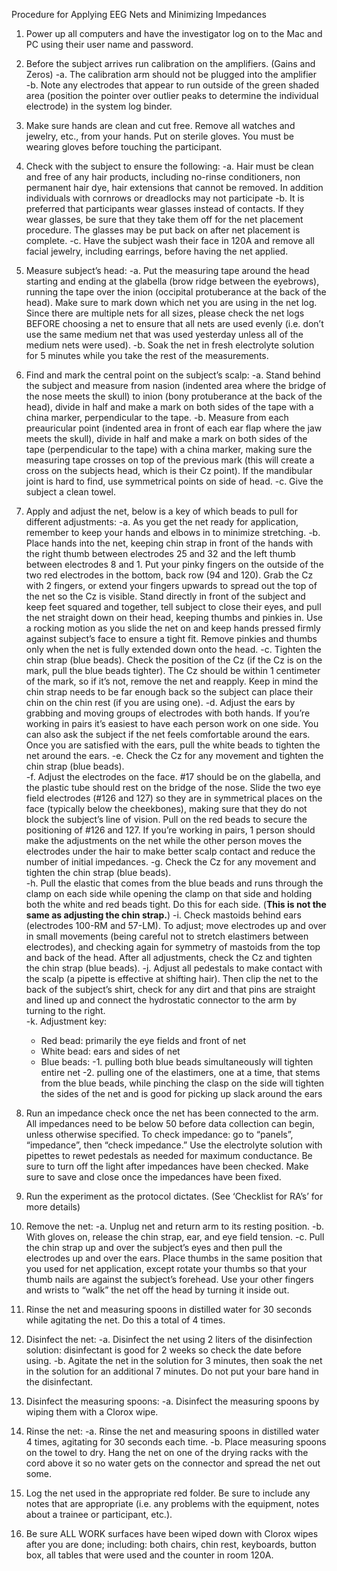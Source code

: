 Procedure for Applying EEG Nets and Minimizing Impedances

1.	Power up all computers and have the investigator log on to the Mac and PC using their user name and password.

2.	Before the subject arrives run calibration on the amplifiers. (Gains and Zeros) 
  -a.	The calibration arm should not be plugged into the amplifier	
  -b.	Note any electrodes that appear to run outside of the green shaded area (position the pointer over outlier peaks to determine the individual electrode) in the system log binder.

3.	Make sure hands are clean and cut free.  Remove all watches and jewelry, etc., from your hands. Put on sterile gloves.  You must be wearing gloves before touching the participant.

4.	Check with the subject to ensure the following:
  -a.	Hair must be clean and free of any hair products, including no-rinse conditioners, non permanent hair dye, hair extensions that cannot be removed.  In addition individuals with cornrows or dreadlocks may not participate
  -b.	It is preferred that participants wear glasses instead of contacts.  If they wear glasses, be sure that they take them off for the net placement procedure.  The glasses may be put back on after net placement is complete.
  -c.	Have the subject wash their face in 120A and remove all facial jewelry, including earrings, before having the net applied.  

5.	Measure subject’s head: 
  -a.	Put the measuring tape around the head starting and ending at the glabella (brow ridge between the eyebrows), running the tape over the inion (occipital protuberance at the back of the head).  Make sure to mark down which net you are using in the net log. Since there are multiple nets for all sizes, please check the net logs BEFORE choosing a net to ensure that all nets are used evenly (i.e. don’t use the same medium net that was used yesterday unless all of the medium nets were used).
  -b.	Soak the net in fresh electrolyte solution for 5 minutes while you take the rest of the measurements.

6.	Find and mark the central point on the subject’s scalp:
  -a.	Stand behind the subject and measure from nasion (indented area where the bridge of the nose meets the skull) to inion (bony protuberance at the back of the head), divide in half and make a mark on both sides of the tape with a china marker, perpendicular to the tape.
  -b.	Measure from each preauricular point (indented area in front of each ear flap where the jaw meets the skull), divide in half and make a mark on both sides of the tape (perpendicular to the tape) with a china marker, making sure the measuring tape crosses on top of the previous mark (this will create a cross on the subjects head, which is their Cz point). If the mandibular joint is hard to find, use symmetrical points on side of head.
  -c.	Give the subject a clean towel.

7.	Apply and adjust the net, below is a key of which beads to pull for different adjustments:
  -a.	As you get the net ready for application, remember to keep your hands and elbows in to minimize stretching. 
  -b.	Place hands into the net, keeping chin strap in front of the hands with the right thumb between electrodes 25 and 32 and the left thumb between electrodes 8 and 1. Put your pinky fingers on the outside of the two red electrodes in the bottom, back row (94 and 120). Grab the Cz with 2 fingers, or extend your fingers upwards to spread out the top of the net so the Cz is visible. Stand directly in front of the subject and keep feet squared and together, tell subject to close their eyes, and pull the net straight down on their head, keeping thumbs and pinkies in.  Use a rocking motion as you slide the net on and keep hands pressed firmly against subject’s face to ensure a tight fit. Remove pinkies and thumbs only when the net is fully extended down onto the head.
  -c.	Tighten the chin strap (blue beads). Check the position of the Cz (if the Cz is on the mark, pull the blue beads tighter). The Cz should be within 1 centimeter of the mark, so if it’s not, remove the net and reapply. Keep in mind the chin strap needs to be far enough back so the subject can place their chin on the chin rest (if you are using one).
  -d.	Adjust the ears by grabbing and moving groups of electrodes with both hands. If you’re working in pairs it’s easiest to have each person work on one side. You can also ask the subject if the net feels comfortable around the ears. Once you are satisfied with the ears, pull the white beads to tighten the net around the ears. 
  -e.	Check the Cz for any movement and tighten the chin strap (blue beads).  
  -f.	Adjust the electrodes on the face. #17 should be on the glabella, and the plastic tube should rest on the bridge of the nose. Slide the two eye field electrodes (#126 and 127) so they are in symmetrical places on the face (typically below the cheekbones), making sure that they do not block the subject’s line of vision. Pull on the red beads to secure the positioning of #126 and 127.  If you’re working in pairs, 1 person should make the adjustments on the net while the other person moves the electrodes under the hair to make better scalp contact and reduce the number of initial impedances.
  -g.	Check the Cz for any movement and tighten the chin strap (blue beads).  
  -h.	Pull the elastic that comes from the blue beads and runs through the clamp on each side while opening the clamp on that side and holding both the white and red beads tight. Do this for each side. (**This is not the same as adjusting the chin strap.**)
  -i.	Check mastoids behind ears (electrodes 100-RM and 57-LM).  To adjust; move electrodes up and over in small movements (being careful not to stretch elastimers between electrodes), and checking again for symmetry of mastoids from the top and back of the head.  After all adjustments, check the Cz and tighten the chin strap (blue beads).
  -j.	Adjust all pedestals to make contact with the scalp (a pipette is effective at shifting hair). Then clip the net to the back of the subject’s shirt, check for any dirt and that pins are straight and lined up and connect the hydrostatic connector to the arm by turning to the right.  
  -k.	Adjustment key:
    - Red bead: primarily the eye fields and front of net
    - White bead: ears and sides of net
    - Blue beads:
      -1.	pulling both blue beads simultaneously will tighten entire net
      -2.	pulling one of the elastimers, one at a time, that stems from the blue beads, while pinching the clasp on the side will tighten the sides of the net and is good for picking up slack around the ears

8.	Run an impedance check once the net has been connected to the arm.  All impedances need to be below 50 before data collection can begin, unless otherwise specified.  To check impedance: go to “panels”, “impedance”, then “check impedance.”  Use the electrolyte solution with pipettes to rewet pedestals as needed for maximum conductance. Be sure to turn off the light after impedances have been checked.  Make sure to save and close once the impedances have been fixed.

9.	Run the experiment as the protocol dictates. (See ‘Checklist for RA’s’ for more details)

10.	Remove the net:
  -a.	Unplug net and return arm to its resting position.
  -b.	With gloves on, release the chin strap, ear, and eye field tension.
  -c.	Pull the chin strap up and over the subject’s eyes and then pull the electrodes up and over the ears. Place thumbs in the same position that you used for net application, except rotate your thumbs so that your thumb nails are against the subject’s forehead. Use your other fingers and wrists to “walk” the net off the head by turning it inside out.

11.	Rinse the net and measuring spoons in distilled water for 30 seconds while agitating the net. Do this a total of 4 times.

12.	Disinfect the net:
  -a.	Disinfect the net using 2 liters of the disinfection solution:  disinfectant is good for 2 weeks so check the date before using.
  -b.	Agitate the net in the solution for 3 minutes, then soak the net in the solution for an additional 7 minutes.  Do not put your bare hand in the disinfectant.

13.	Disinfect the measuring spoons:
  -a.	Disinfect the measuring spoons by wiping them with a Clorox wipe.

14.	Rinse the net:
  -a.	Rinse the net and measuring spoons in distilled water 4 times, agitating for 30 seconds each time.
  -b.	Place measuring spoons on the towel to dry. Hang the net on one of the drying racks with the cord above it so no water gets on the connector and spread the net out some.

15.	Log the net used in the appropriate red folder. Be sure to include any notes that are appropriate (i.e. any problems with the equipment, notes about a trainee or participant, etc.).

16.	Be sure ALL WORK surfaces have been wiped down with Clorox wipes after you are done; including: both chairs, chin rest, keyboards, button box, all tables that were used and the counter in room 120A.

